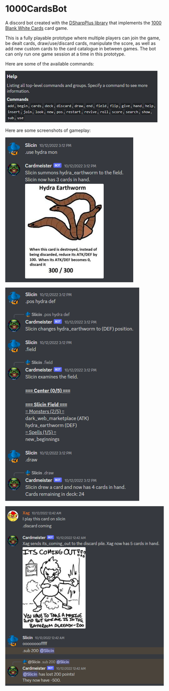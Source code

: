 # 1000CardsBot
A discord bot created with the [DSharpPlus library](https://github.com/DSharpPlus/DSharpPlus) that implements the [1000 Blank White Cards](https://en.wikipedia.org/wiki/1000_Blank_White_Cards) card game.

This is a fully playable prototype where multiple players can join the game, be dealt cards, draw/use/discard cards, manipulate the score, as well as add new custom cards to the card catalogue in between games. The bot can only run one game session at a time in this prototype.

Here are some of the available commands:

![alt text](https://github.com/slicin/1000CardsBot/blob/master/screenshot0.png "Viewing the command help")

Here are some screenshots of gameplay:

![alt text](https://github.com/slicin/1000CardsBot/blob/master/screenshot1.png "Summoning a monster to the field")

![alt text](https://github.com/slicin/1000CardsBot/blob/master/screenshot2.png "Interacting with the field")

![alt text](https://github.com/slicin/1000CardsBot/blob/master/screenshot3.png "Taking damage from another player")

